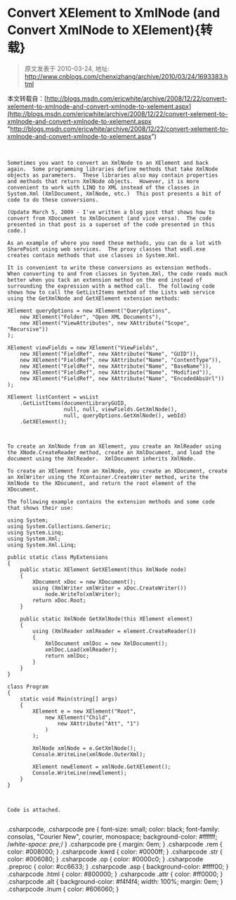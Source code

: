 # Convert XElement to XmlNode (and Convert XmlNode to XElement){转载} 
> 原文发表于 2010-03-24, 地址: http://www.cnblogs.com/chenxizhang/archive/2010/03/24/1693383.html 


本文转载自：[http://blogs.msdn.com/ericwhite/archive/2008/12/22/convert-xelement-to-xmlnode-and-convert-xmlnode-to-xelement.aspx](http://blogs.msdn.com/ericwhite/archive/2008/12/22/convert-xelement-to-xmlnode-and-convert-xmlnode-to-xelement.aspx "http://blogs.msdn.com/ericwhite/archive/2008/12/22/convert-xelement-to-xmlnode-and-convert-xmlnode-to-xelement.aspx")

  


```
Sometimes you want to convert an XmlNode to an XElement and back again.  Some programming libraries define methods that take XmlNode objects as parameters.  These libraries also may contain properties and methods that return XmlNode objects.  However, it is more convenient to work with LINQ to XML instead of the classes in System.Xml (XmlDocument, XmlNode, etc.)  This post presents a bit of code to do these conversions.

(Update March 5, 2009 - I've written a blog post that shows how to convert from XDocument to XmlDocument (and vice versa).  The code presented in that post is a superset of the code presented in this code.)

As an example of where you need these methods, you can do a lot with SharePoint using web services.  The proxy classes that wsdl.exe creates contain methods that use classes in System.Xml.

It is convenient to write these conversions as extension methods.  When converting to and from classes in System.Xml, the code reads much better when you tack an extension method on the end instead of surrounding the expression with a method call.  The following code shows how to call the GetListItems method of the Lists web service using the GetXmlNode and GetXElement extension methods:

XElement queryOptions = new XElement("QueryOptions",
    new XElement("Folder", "Open XML Documents"),
    new XElement("ViewAttributes", new XAttribute("Scope", "Recursive"))
);

XElement viewFields = new XElement("ViewFields",
    new XElement("FieldRef", new XAttribute("Name", "GUID")),
    new XElement("FieldRef", new XAttribute("Name", "ContentType")),
    new XElement("FieldRef", new XAttribute("Name", "BaseName")),
    new XElement("FieldRef", new XAttribute("Name", "Modified")),
    new XElement("FieldRef", new XAttribute("Name", "EncodedAbsUrl"))
);

XElement listContent = wsList
    .GetListItems(documentLibraryGUID,
                  null, null, viewFields.GetXmlNode(),
                  null, queryOptions.GetXmlNode(), webId)
    .GetXElement();



To create an XmlNode from an XElement, you create an XmlReader using the XNode.CreateReader method, create an XmlDocument, and load the document using the XmlReader.  XmlDocument inherits XmlNode.

To create an XElement from an XmlNode, you create an XDocument, create an XmlWriter using the XContainer.CreateWriter method, write the XmlNode to the XDocument, and return the root element of the XDocument.

The following example contains the extension methods and some code that shows their use:

using System;
using System.Collections.Generic;
using System.Linq;
using System.Xml;
using System.Xml.Linq;

public static class MyExtensions
{
    public static XElement GetXElement(this XmlNode node)
    {
        XDocument xDoc = new XDocument();
        using (XmlWriter xmlWriter = xDoc.CreateWriter())
            node.WriteTo(xmlWriter);
        return xDoc.Root;
    }

    public static XmlNode GetXmlNode(this XElement element)
    {
        using (XmlReader xmlReader = element.CreateReader())
        {
            XmlDocument xmlDoc = new XmlDocument();
            xmlDoc.Load(xmlReader);
            return xmlDoc;
        }
    }
}

class Program
{
    static void Main(string[] args)
    {
        XElement e = new XElement("Root",
            new XElement("Child",
                new XAttribute("Att", "1")
            )
        );

        XmlNode xmlNode = e.GetXmlNode();
        Console.WriteLine(xmlNode.OuterXml);

        XElement newElement = xmlNode.GetXElement();
        Console.WriteLine(newElement);
    }
}



Code is attached.


```

.csharpcode, .csharpcode pre
{
 font-size: small;
 color: black;
 font-family: consolas, "Courier New", courier, monospace;
 background-color: #ffffff;
 /*white-space: pre;*/
}
.csharpcode pre { margin: 0em; }
.csharpcode .rem { color: #008000; }
.csharpcode .kwrd { color: #0000ff; }
.csharpcode .str { color: #006080; }
.csharpcode .op { color: #0000c0; }
.csharpcode .preproc { color: #cc6633; }
.csharpcode .asp { background-color: #ffff00; }
.csharpcode .html { color: #800000; }
.csharpcode .attr { color: #ff0000; }
.csharpcode .alt 
{
 background-color: #f4f4f4;
 width: 100%;
 margin: 0em;
}
.csharpcode .lnum { color: #606060; }
